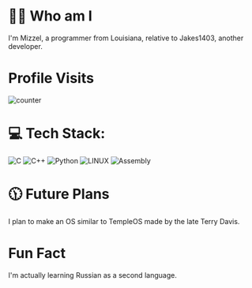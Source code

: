 # 🤷‍♂️ Who am I
I'm Mizzel, a programmer from Louisiana, relative to Jakes1403, another developer. 
# Profile Visits 
![counter](https://profile-counter.glitch.me/%7BNotMizzel%7D/count.svg)
# 💻 Tech Stack:
![C](https://img.shields.io/badge/c-%2300599C.svg?style=flat&logo=c&logoColor=white) ![C++](https://img.shields.io/badge/c++-%2300599C.svg?style=flat&logo=c%2B%2B&logoColor=white) ![Python](https://img.shields.io/badge/python-3670A0?style=flat&logo=python&logoColor=ffdd54) ![LINUX](https://img.shields.io/badge/Linux-FCC624?style=flat&logo=linux&logoColor=black)
![Assembly](https://img.shields.io/badge/x86__32_or_64%20Assembly-blue?style=flat)

# 🕦 Future Plans
I plan to make an OS similar to TempleOS made by the late Terry Davis.

# Fun Fact
I'm actually learning Russian as a second language.
